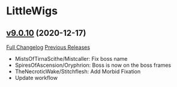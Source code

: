 # LittleWigs

## [v9.0.10](https://github.com/BigWigsMods/LittleWigs/tree/v9.0.10) (2020-12-17)
[Full Changelog](https://github.com/BigWigsMods/LittleWigs/compare/v9.0.9...v9.0.10) [Previous Releases](https://github.com/BigWigsMods/LittleWigs/releases)

- MistsOfTirnaScithe/Mistcaller: Fix boss name  
- SpiresOfAscension/Oryphrion: Boss is now on the boss frames  
- TheNecroticWake/Stitchflesh: Add Morbid Fixation  
- Update workflow  
